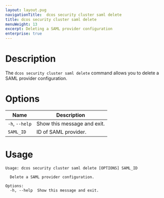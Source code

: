 ```yaml
---
layout: layout.pug
navigationTitle:  dcos security cluster saml delete
title: dcos security cluster saml delete
menuWeight: 13
excerpt: Deleting a SAML provider configuration
enterprise: true
---
```


# Description

The `dcos security cluster saml delete` command allows you to delete a SAML provider configuration.

# Options

| Name | Description |
|-------------------|------------------|
| `-h`, `--help` |  Show this message and exit.|
| `SAML_ID` | ID of SAML provider. |


# Usage

```
Usage: dcos security cluster saml delete [OPTIONS] SAML_ID

  Delete a SAML provider configuration.

Options:
  -h, --help  Show this message and exit.
```
